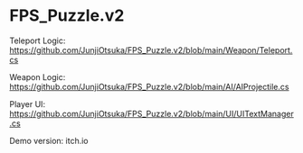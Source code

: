 # FPS_Puzzle.v2

Teleport Logic:
https://github.com/JunjiOtsuka/FPS_Puzzle.v2/blob/main/Weapon/Teleport.cs

Weapon Logic:
https://github.com/JunjiOtsuka/FPS_Puzzle.v2/blob/main/AI/AIProjectile.cs

Player UI:
https://github.com/JunjiOtsuka/FPS_Puzzle.v2/blob/main/UI/UITextManager.cs

Demo version:
itch.io
